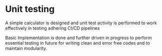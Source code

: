
# Unit testing

A simple calculator is designed and unit test activity is performed to work effectively 
in testing adhering CI/CD pipelines

Basic Implementation is done and further driven in  progress to perform essential testing in future for writing clean and error free codes and to maintain modularity.
